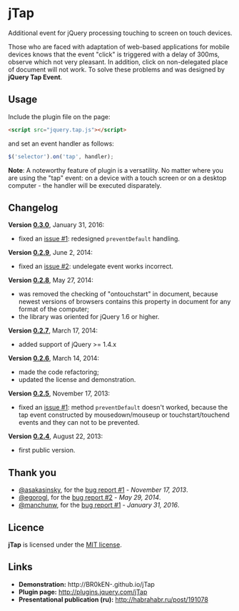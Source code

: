 # jTap

Additional event for jQuery processing touching to screen on touch devices.

Those who are faced with adaptation of web-based applications for mobile devices knows that the event "click" is triggered with a delay of 300ms, observe which not very pleasant. In addition, click on non-delegated place of document will not work. To solve these problems and was designed by **jQuery Tap Event**.

## Usage

Include the plugin file on the page:

```html
<script src="jquery.tap.js"></script>
```

and set an event handler as follows:

```javascript
$('selector').on('tap', handler);
```

**Note**: A noteworthy feature of plugin is a versatility. No matter where you are using the "tap" event: on a device with a touch screen or on a desktop computer - the handler will be executed disparately.

## Changelog

**Version [0.3.0](https://github.com/BR0kEN-/jTap/tree/v0.3.0)**, January 31, 2016:
- fixed an [issue #1](https://github.com/BR0kEN-/jTap/issues/1): redesigned `preventDefault` handling.

**Version [0.2.9](https://github.com/BR0kEN-/jTap/tree/v0.2.9)**, June 2, 2014:
- fixed an [issue #2](https://github.com/BR0kEN-/jTap/issues/2): undelegate event works incorrect.

**Version [0.2.8](https://github.com/BR0kEN-/jTap/tree/v0.2.8)**, May 27, 2014:
- was removed the checking of "ontouchstart" in document, because newest versions of browsers contains this property in document for any format of the computer;
- the library was oriented for jQuery 1.6 or higher.

**Version [0.2.7](https://github.com/BR0kEN-/jTap/tree/v0.2.7)**, March 17, 2014:
- added support of jQuery >= 1.4.x

**Version [0.2.6](https://github.com/BR0kEN-/jTap/tree/v0.2.6)**, March 14, 2014:
- made the code refactoring;
- updated the license and demonstration.

**Version [0.2.5](https://github.com/BR0kEN-/jTap/tree/v0.2.5)**, November 17, 2013:
- fixed an [issue #1](https://github.com/BR0kEN-/jTap/issues/1): method `preventDefault` doesn't worked, because the tap event constructed by mousedown/mouseup or touchstart/touchend events and they can not to be prevented.

**Version [0.2.4](https://github.com/BR0kEN-/jTap/tree/v0.2.4)**, August 22, 2013:
- first public version.

## Thank you

- [@asakasinsky](https://github.com/asakasinsky), for the [bug report #1](https://github.com/BR0kEN-/jTap/issues/1) - *November 17, 2013*.
- [@egorogl](https://github.com/egorogl), for the [bug report #2](https://github.com/BR0kEN-/jTap/issues/2) - *May 29, 2014*.
- [@manchunw](https://github.com/manchunw), for the [bug report #1](https://github.com/BR0kEN-/jTap/issues/1) - *January 31, 2016*.

## Licence

**jTap** is licensed under the [MIT license](http://opensource.org/licenses/mit-license.html).

## Links

- **Demonstration:** http://BR0kEN-.github.io/jTap
- **Plugin page:** http://plugins.jquery.com/jTap
- **Presentational publication (ru):** http://habrahabr.ru/post/191078
